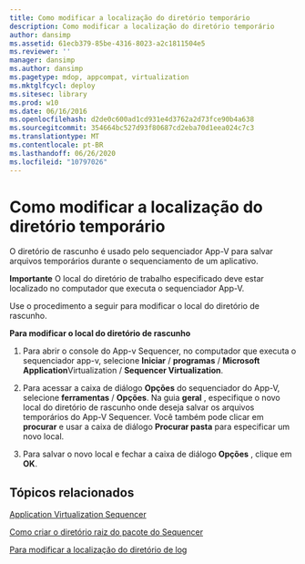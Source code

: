 ```yaml
---
title: Como modificar a localização do diretório temporário
description: Como modificar a localização do diretório temporário
author: dansimp
ms.assetid: 61ecb379-85be-4316-8023-a2c1811504e5
ms.reviewer: ''
manager: dansimp
ms.author: dansimp
ms.pagetype: mdop, appcompat, virtualization
ms.mktglfcycl: deploy
ms.sitesec: library
ms.prod: w10
ms.date: 06/16/2016
ms.openlocfilehash: d2de0c600ad1cd931e4d3762a2d73fce90b4a638
ms.sourcegitcommit: 354664bc527d93f80687cd2eba70d1eea024c7c3
ms.translationtype: MT
ms.contentlocale: pt-BR
ms.lasthandoff: 06/26/2020
ms.locfileid: "10797026"
---
```

# Como modificar a localização do diretório temporário


O diretório de rascunho é usado pelo sequenciador App-V para salvar arquivos temporários durante o sequenciamento de um aplicativo.

**Importante**  O local do diretório de trabalho especificado deve estar localizado no computador que executa o sequenciador App-V.

 

Use o procedimento a seguir para modificar o local do diretório de rascunho.

**Para modificar o local do diretório de rascunho**

1.  Para abrir o console do App-v Sequencer, no computador que executa o sequenciador app-v, selecione **Iniciar**  /  **programas**  /  **Microsoft Application**Virtualization  /  **Sequencer Virtualization**.

2.  Para acessar a caixa de diálogo **Opções** do sequenciador do App-V, selecione **ferramentas**  /  **Opções**. Na guia **geral** , especifique o novo local do diretório de rascunho onde deseja salvar os arquivos temporários do App-V Sequencer. Você também pode clicar em **procurar** e usar a caixa de diálogo **Procurar pasta** para especificar um novo local.

3.  Para salvar o novo local e fechar a caixa de diálogo **Opções** , clique em **OK**.

## Tópicos relacionados


[Application Virtualization Sequencer](application-virtualization-sequencer.md)

[Como criar o diretório raiz do pacote do Sequencer](how-to-create-the-sequencer-package-root-directory.md)

[Para modificar a localização do diretório de log](how-to-modify-the-log-directory-location.md)

 

 





